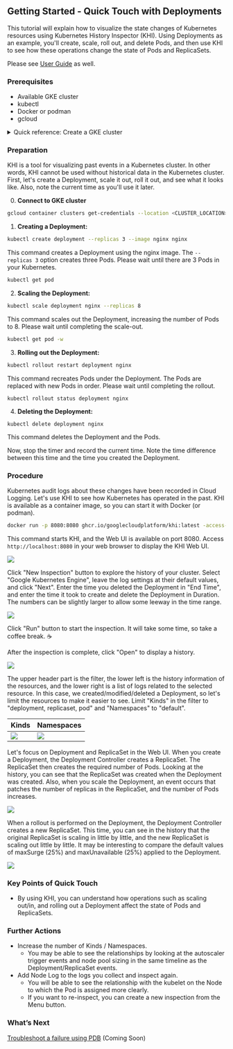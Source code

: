 ## **Getting Started \- Quick Touch with Deployments**

This tutorial will explain how to visualize the state changes of Kubernetes resources using Kubernetes History Inspector (KHI). Using Deployments as an example, you'll create, scale, roll out, and delete Pods, and then use KHI to see how these operations change the state of Pods and ReplicaSets.

Please see [User Guide](./user-guide.md) as well.
 
### **Prerequisites**

* Available GKE cluster
* kubectl  
* Docker or podman   
* gcloud

<details>

<summary>Quick reference: Create a GKE cluster</summary>

1. Go to Cloud Shell [https://shell.cloud.google.com/](https://shell.cloud.google.com/)
2. Run gcloud command `gcloud container clusters create khi-tutorial`

</details>

### **Preparation**

KHI is a tool for visualizing past events in a Kubernetes cluster. In other words, KHI cannot be used without historical data in the Kubernetes cluster.  
First, let's create a Deployment, scale it out, roll it out, and see what it looks like. Also, note the current time as you'll use it later.

0. **Connect to GKE cluster**

```bash
gcloud container clusters get-credentials --location <CLUSTER_LOCATION> <CLUSTER_NAME>
```

1. **Creating a Deployment:**

```bash
kubectl create deployment --replicas 3 --image nginx nginx
```

This command creates a Deployment using the nginx image. The `--replicas 3` option creates three Pods. Please wait until there are 3 Pods in your Kubernetes.

```bash
kubectl get pod
```

2. **Scaling the Deployment:**

```bash
kubectl scale deployment nginx --replicas 8
```

This command scales out the Deployment, increasing the number of Pods to 8. Please wait until completing the scale-out.

```bash
kubectl get pod -w
```

3. **Rolling out the Deployment:**

```bash
kubectl rollout restart deployment nginx
```

This command recreates Pods under the Deployment. The Pods are replaced with new Pods in order. Please wait until completing the rollout.

```
kubectl rollout status deployment nginx
```

4. **Deleting the Deployment:**

```
kubectl delete deployment nginx
```

This command deletes the Deployment and the Pods.

Now, stop the timer and record the current time. Note the time difference between this time and the time you created the Deployment.

### **Procedure**

Kubernetes audit logs about these changes have been recorded in Cloud Logging. Let's use KHI to see how Kubernetes has operated in the past. KHI is available as a container image, so you can start it with Docker (or podman).

```bash
docker run -p 8080:8080 ghcr.io/googlecloudplatform/khi:latest -access-token=`gcloud auth print-access-token`
```

This command starts KHI, and the Web UI is available on port 8080. Access `http://localhost:8080` in your web browser to display the KHI Web UI.

![](./images/gettingstarted-newinspection.png)

Click "New Inspection" button to explore the history of your cluster. Select "Google Kubernetes Engine", leave the log settings at their default values, and click "Next". Enter the time you deleted the Deployment in "End Time", and enter the time it took to create and delete the Deployment in Duration. The numbers can be slightly larger to allow some leeway in the time range.

![](./images/gettingstarted-inspection.png)

Click "Run" button to start the inspection. It will take some time, so take a coffee break. ☕️

After the inspection is complete, click "Open" to display a history.

![](./images/gettingstarted-inspected.png)

The upper header part is the filter, the lower left is the history information of the resources, and the lower right is a list of logs related to the selected resource. In this case, we created/modified/deleted a Deployment, so let's limit the resources to make it easier to see. Limit "Kinds" in the filter to "deployment, replicaset, pod" and "Namespaces" to "default".

|Kinds|Namespaces|
|---|---|
|![](./images/gettingstarted-kinds.png)|![](./images/gettingstarted-namespaces.png)|

Let's focus on Deployment and ReplicaSet in the Web UI. When you create a Deployment, the Deployment Controller creates a ReplicaSet. The ReplicaSet then creates the required number of Pods. Looking at the history, you can see that the ReplicaSet was created when the Deployment was created. Also, when you scale the Deployment, an event occurs that patches the number of replicas in the ReplicaSet, and the number of Pods increases.

![](./images/gettingstarted-history.png)

When a rollout is performed on the Deployment, the Deployment Controller creates a new ReplicaSet. This time, you can see in the history that the original ReplicaSet is scaling in little by little, and the new ReplicaSet is scaling out little by little. It may be interesting to compare the default values of maxSurge (25%) and maxUnavailable (25%) applied to the Deployment.

![](./images/gettingstarted-rollout.png)

### **Key Points of Quick Touch**

* By using KHI, you can understand how operations such as scaling out/in, and rolling out a Deployment affect the state of Pods and ReplicaSets.


### **Further Actions**

* Increase the number of Kinds / Namespaces.
  * You may be able to see the relationships by looking at the autoscaler trigger events and node pool sizing in the same timeline as the Deployment/ReplicaSet events.  
* Add Node Log to the logs you collect and inspect again.
  * You will be able to see the relationship with the kubelet on the Node to which the Pod is assigned more clearly.  
  * If you want to re-inspect, you can create a new inspection from the Menu button.

### What’s Next

[Troubleshoot a failure using PDB]() (Coming Soon)

